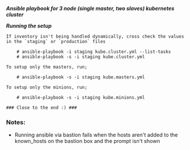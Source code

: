 **_Ansible playbook for 3 node (single master, two slaves) kubernetes cluster_**


**_Running the setup_**

    If inventory isn't being handled dynamically, cross check the values in the `staging` or `production` files

```
    # ansible-playbook -i staging kube.cluster.yml --list-tasks
    # ansible-playbook -s -i staging kube.cluster.yml
```

    To setup only the masters, run;
```
    # ansible-playbook -s -i staging kube.masters.yml
```
    To setup only the minions, run;
```
    # ansible-playbook -s -i staging kube.minions.yml
```

`### Close to the end :) ###`

### **Notes**:

 - Running ansible via bastion fails when the hosts aren't added to the known_hosts on the bastion box and the prompt isn't shown